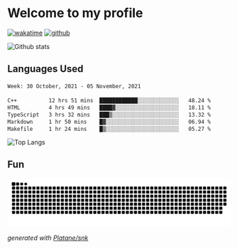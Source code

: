 # Welcome to my profile

[![wakatime](https://wakatime.com/badge/user/82c377cd-a54c-404c-b7df-177b313ca539.svg)](https://wakatime.com/@82c377cd-a54c-404c-b7df-177b313ca539)
[![github](https://img.shields.io/github/followers/xinthose?logo=github&style=plastic)](https://github.com/alanhamlett?tab=followers)

![Github stats](https://github-readme-stats.vercel.app/api?username=xinthose&show_icons=true&theme=radical&count_private=true)

## Languages Used

<!--START_SECTION:waka-->
```text
Week: 30 October, 2021 - 05 November, 2021

C++          12 hrs 51 mins  ████████████░░░░░░░░░░░░░   48.24 % 
HTML         4 hrs 49 mins   ████▓░░░░░░░░░░░░░░░░░░░░   18.11 % 
TypeScript   3 hrs 32 mins   ███▒░░░░░░░░░░░░░░░░░░░░░   13.32 % 
Markdown     1 hr 50 mins    █▓░░░░░░░░░░░░░░░░░░░░░░░   06.94 % 
Makefile     1 hr 24 mins    █▒░░░░░░░░░░░░░░░░░░░░░░░   05.27 % 
```
<!--END_SECTION:waka-->

![Top Langs](https://github-readme-stats.vercel.app/api/top-langs/?username=xinthose)

## Fun
![github contribution grid snake animation](https://raw.githubusercontent.com/xinthose/xinthose/output/github-contribution-grid-snake.svg)

_generated with [Platane/snk](https://github.com/Platane/snk)_
